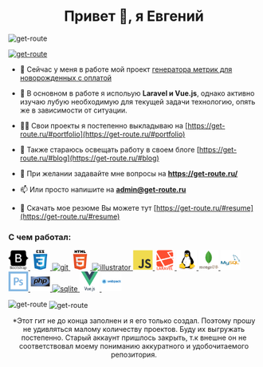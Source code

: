 <h1 align="center">Привет 👋, я Евгений</h1>


<p align="left"> <img src="https://komarev.com/ghpvc/?username=get-route&label=Profile%20views&color=0e75b6&style=flat" alt="get-route" /> </p>

<p align="left"> <a href="https://github.com/ryo-ma/github-profile-trophy"><img src="https://github-profile-trophy.vercel.app/?username=get-route" alt="get-route" /></a> </p>

- 🔭 Сейчас у меня в работе мой проект [генератора метрик для новорожденных с оплатой](https://github.com/get-route/children_metrics)

- 🌱 В основном в работе я испольую **Laravel и Vue.js**, однако активно изучаю лубую необходимую для текущей задачи технологию, опять же в зависимости от ситуации.

- 👨‍💻 Свои проекты я постепенно выкладываю на [https://get-route.ru/#portfolio](https://get-route.ru/#portfolio)

- 📝 Также стараюсь освещать работу в своем блоге [https://get-route.ru/#blog](https://get-route.ru/#blog)

- 💬 При желании задавайте мне вопросы на **https://get-route.ru/**

- 📫 Или просто напишите на **admin@get-route.ru**

- 📄 Скачать мое резюме Вы можете тут [https://get-route.ru/#resume](https://get-route.ru/#resume)



<h3 align="left">С чем работал:</h3>
<p align="left"> <a href="https://getbootstrap.com" target="_blank" rel="noreferrer"> <img src="https://raw.githubusercontent.com/devicons/devicon/master/icons/bootstrap/bootstrap-plain-wordmark.svg" alt="bootstrap" width="40" height="40"/> </a> <a href="https://www.w3schools.com/css/" target="_blank" rel="noreferrer"> <img src="https://raw.githubusercontent.com/devicons/devicon/master/icons/css3/css3-original-wordmark.svg" alt="css3" width="40" height="40"/> </a> <a href="https://git-scm.com/" target="_blank" rel="noreferrer"> <img src="https://www.vectorlogo.zone/logos/git-scm/git-scm-icon.svg" alt="git" width="40" height="40"/> </a> <a href="https://www.w3.org/html/" target="_blank" rel="noreferrer"> <img src="https://raw.githubusercontent.com/devicons/devicon/master/icons/html5/html5-original-wordmark.svg" alt="html5" width="40" height="40"/> </a> <a href="https://www.adobe.com/in/products/illustrator.html" target="_blank" rel="noreferrer"> <img src="https://www.vectorlogo.zone/logos/adobe_illustrator/adobe_illustrator-icon.svg" alt="illustrator" width="40" height="40"/> </a> <a href="https://developer.mozilla.org/en-US/docs/Web/JavaScript" target="_blank" rel="noreferrer"> <img src="https://raw.githubusercontent.com/devicons/devicon/master/icons/javascript/javascript-original.svg" alt="javascript" width="40" height="40"/> </a> <a href="https://laravel.com/" target="_blank" rel="noreferrer"> <img src="https://raw.githubusercontent.com/devicons/devicon/master/icons/laravel/laravel-plain-wordmark.svg" alt="laravel" width="40" height="40"/> </a> <a href="https://www.linux.org/" target="_blank" rel="noreferrer"> <img src="https://raw.githubusercontent.com/devicons/devicon/master/icons/linux/linux-original.svg" alt="linux" width="40" height="40"/> </a> <a href="https://www.mongodb.com/" target="_blank" rel="noreferrer"> <img src="https://raw.githubusercontent.com/devicons/devicon/master/icons/mongodb/mongodb-original-wordmark.svg" alt="mongodb" width="40" height="40"/> </a> <a href="https://www.mysql.com/" target="_blank" rel="noreferrer"> <img src="https://raw.githubusercontent.com/devicons/devicon/master/icons/mysql/mysql-original-wordmark.svg" alt="mysql" width="40" height="40"/> </a> <a href="https://www.photoshop.com/en" target="_blank" rel="noreferrer"> <img src="https://raw.githubusercontent.com/devicons/devicon/master/icons/photoshop/photoshop-line.svg" alt="photoshop" width="40" height="40"/> </a> <a href="https://www.php.net" target="_blank" rel="noreferrer"> <img src="https://raw.githubusercontent.com/devicons/devicon/master/icons/php/php-original.svg" alt="php" width="40" height="40"/> </a> <a href="https://www.sqlite.org/" target="_blank" rel="noreferrer"> <img src="https://www.vectorlogo.zone/logos/sqlite/sqlite-icon.svg" alt="sqlite" width="40" height="40"/> </a> <a href="https://vuejs.org/" target="_blank" rel="noreferrer"> <img src="https://raw.githubusercontent.com/devicons/devicon/master/icons/vuejs/vuejs-original-wordmark.svg" alt="vuejs" width="40" height="40"/> </a> <a href="https://webpack.js.org" target="_blank" rel="noreferrer"> <img src="https://raw.githubusercontent.com/devicons/devicon/d00d0969292a6569d45b06d3f350f463a0107b0d/icons/webpack/webpack-original-wordmark.svg" alt="webpack" width="40" height="40"/> </a> </p>

<p><img align="left" src="https://github-readme-stats.vercel.app/api/top-langs?username=get-route&show_icons=true&locale=en&layout=compact" alt="get-route" /></p>

<p>&nbsp;<img align="center" src="https://github-readme-stats.vercel.app/api?username=get-route&show_icons=true&locale=en" alt="get-route" /></p>

<p align="center">*Этот гит не до конца заполнен и я его только создал. Поэтому прошу не удивляться малому количеству проектов. Буду их выгружать постепенно. Старый аккаунт пришлось закрыть, т.к внешне он не соответствовал моему пониманию аккуратного и удобочитаемого репозитория.</p>
